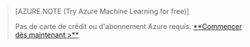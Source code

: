>[AZURE.NOTE (Try Azure Machine Learning for free)]
>
>Pas de carte de crédit ou d'abonnement Azure requis. <a href="https://studio.azureml.net/Home" target="_blank">\*\*Commencer dès maintenant \>\*\*</a> <!--HONumber=52-->
